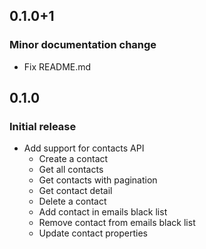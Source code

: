 ## 0.1.0+1

### Minor documentation change

* Fix README.md

## 0.1.0

### Initial release

* Add support for contacts API
    * Create a contact
    * Get all contacts
    * Get contacts with pagination
    * Get contact detail
    * Delete a contact
    * Add contact in emails black list
    * Remove contact from emails black list
    * Update contact properties
